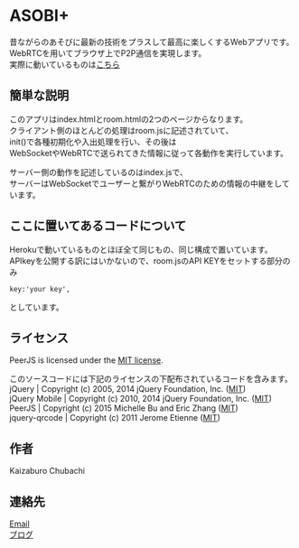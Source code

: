 ASOBI+
====
昔ながらのあそびに最新の技術をプラスして最高に楽しくするWebアプリです。  
WebRTCを用いてブラウザ上でP2P通信を実現します。  
実際に動いているものは[こちら](http://asobi.herokuapp.com/)  

簡単な説明
----
このアプリはindex.htmlとroom.htmlの2つのページからなります。  
クライアント側のほとんどの処理はroom.jsに記述されていて、  
init()で各種初期化や入出処理を行い、その後は  
WebSocketやWebRTCで送られてきた情報に従って各動作を実行しています。  

サーバー側の動作を記述しているのはindex.jsで、  
サーバーはWebSocketでユーザーと繋がりWebRTCのための情報の中継をしています。  


ここに置いてあるコードについて
----
Herokuで動いているものとほぼ全て同じもの、同じ構成で置いています。  
APIkeyを公開する訳にはいかないので、room.jsのAPI KEYをセットする部分のみ  
```
key:'your key',
```
としています。  



ライセンス
----
PeerJS is licensed under the [MIT license](LICENSE.md).  

このソースコードには下記のライセンスの下配布されているコードを含みます。  
jQuery | Copyright (c) 2005, 2014 jQuery Foundation, Inc.  ([MIT](https://github.com/jquery/jquery/blob/master/LICENSE.txt))  
jQuery Mobile | Copyright (c) 2010, 2014 jQuery Foundation, Inc.  ([MIT](https://github.com/jquery/jquery-mobile/blob/master/LICENSE.txt))  
PeerJS | Copyright (c) 2015 Michelle Bu and Eric Zhang ([MIT](https://github.com/peers/peerjs/blob/master/LICENSE))  
jquery-qrcode | Copyright (c) 2011 Jerome Etienne ([MIT](https://github.com/jeromeetienne/jquery-qrcode/blob/master/MIT-LICENSE.txt))  

作者
----
Kaizaburo Chubachi

連絡先
----
[Email](https://github.com/zaburo-ch)  
[ブログ](https://zaburo-ch.github.io/)  
